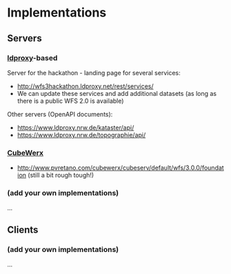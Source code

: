 # Implementations

## Servers

### [ldproxy](http://interactive-instruments.github.io/ldproxy/)-based

Server for the hackathon - landing page for several services:
* http://wfs3hackathon.ldproxy.net/rest/services/
* We can update these services and add additional datasets (as long as there is a public WFS 2.0 is available)

Other servers (OpenAPI documents):
* https://www.ldproxy.nrw.de/kataster/api/
* https://www.ldproxy.nrw.de/topographie/api/

### [CubeWerx](http://www.cubewerx.com)
* http://www.pvretano.com/cubewerx/cubeserv/default/wfs/3.0.0/foundation (still a bit rough tough!)


### (add your own implementations)


...

## Clients

### (add your own implementations)

...
